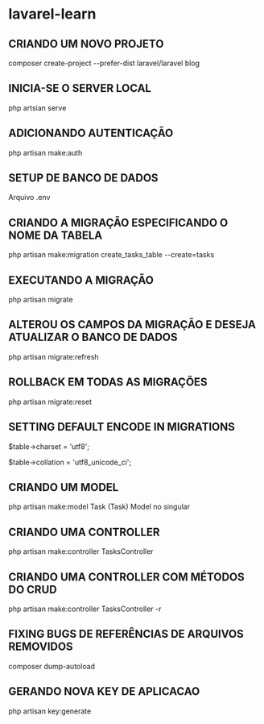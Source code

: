 # lavarel-learn

## CRIANDO UM NOVO PROJETO ##
composer create-project --prefer-dist laravel/laravel blog

## INICIA-SE O SERVER LOCAL ##
php artsian serve

## ADICIONANDO AUTENTICAÇÃO ##
php artisan make:auth

## SETUP DE BANCO DE DADOS ##
Arquivo .env

## CRIANDO A MIGRAÇÃO ESPECIFICANDO O NOME DA TABELA ##
php artisan make:migration create_tasks_table --create=tasks

## EXECUTANDO A MIGRAÇÃO ##
php artisan migrate

## ALTEROU OS CAMPOS DA MIGRAÇÃO E DESEJA ATUALIZAR O BANCO DE DADOS ##
php artisan migrate:refresh

## ROLLBACK EM TODAS AS MIGRAÇÕES ##
php artisan migrate:reset

## SETTING DEFAULT ENCODE IN MIGRATIONS ##
$table->charset = 'utf8';

$table->collation = 'utf8_unicode_ci';

## CRIANDO UM MODEL ##
php artisan make:model Task
(Task) Model no singular

## CRIANDO UMA CONTROLLER ##
php artisan make:controller TasksController

## CRIANDO UMA CONTROLLER COM MÉTODOS DO CRUD ##
php artisan make:controller TasksController -r

## FIXING BUGS DE REFERÊNCIAS DE ARQUIVOS REMOVIDOS ##
composer dump-autoload

## GERANDO NOVA KEY DE APLICACAO ##
php artisan key:generate